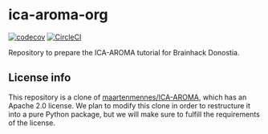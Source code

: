 # ica-aroma-org

[![codecov](https://codecov.io/gh/ica-aroma-org/aroma/branch/master/graph/badge.svg)](https://codecov.io/gh/ica-aroma-org/aroma)
[![CircleCI](https://circleci.com/gh/ica-aroma-org/aroma.svg?branch=master&style=shield)](https://circleci.com/gh/ica-aroma-org/aroma)

Repository to prepare the ICA-AROMA tutorial for Brainhack Donostia.

## License info

This repository is a clone of [maartenmennes/ICA-AROMA](https://github.com/maartenmennes/ICA-AROMA),
which has an Apache 2.0 license. We plan to modify this clone in order to restructure it into a
pure Python package, but we will make sure to fulfill the requirements of the license.
